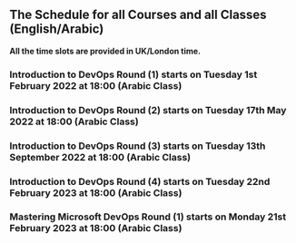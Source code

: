 
## The Schedule for all Courses and all Classes (English/Arabic)

**All the time slots are provided in UK/London time.**

### Introduction to DevOps Round (1) starts on Tuesday 1st February 2022 at 18:00 (Arabic Class)

### Introduction to DevOps Round (2) starts on Tuesday 17th May 2022 at 18:00  (Arabic Class)

### Introduction to DevOps Round (3) starts on Tuesday 13th September 2022 at 18:00 (Arabic Class)

### Introduction to DevOps Round (4) starts on Tuesday 22nd February 2023 at 18:00 (Arabic Class)

### Mastering Microsoft DevOps Round (1) starts on Monday 21st February 2023 at 18:00 (Arabic Class)